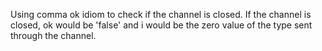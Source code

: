 Using comma ok idiom to check if the channel is closed.
If the channel is closed, ok would be 'false' and i would
be the zero value of the type sent through the channel.

